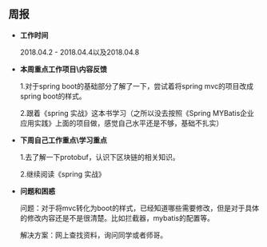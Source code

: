 ## 周报

* **工作时间**

	2018.04.2 - 2018.04.4以及2018.04.8

* **本周重点工作项目\内容反馈**

	1.对于spring boot的基础部分了解了一下，尝试着将spring mvc的项目改成spring boot的样式。

	2.跟着《spring 实战》这本书学习（之所以没去按照《Spring MYBatis企业应用实践》上面的项目做，感觉自己水平还是不够，基础不扎实）


* **下周自己工作重点\学习重点**

	1.去了解一下protobuf，认识下区块链的相关知识。

    2.继续阅读《spring 实战》

		


* **问题和困惑**

	问题：对于将mvc转化为boot的样式，已经知道哪些需要修改，但是对于具体的修改内容还是不是很清楚。比如拦截器，mybatis的配置等。
	
	解决方案：网上查找资料，询问同学或者师哥。